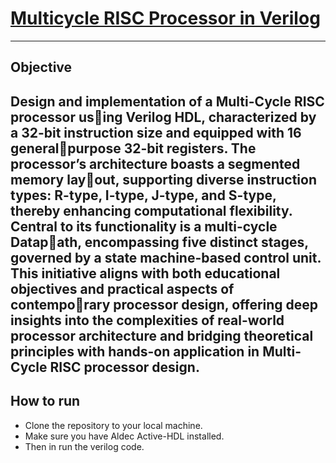 # [Multicycle RISC Processor in Verilog](Project-2-Fall-2023-2024.pdf)
---
## Objective
Design and implementation of a Multi-Cycle RISC processor using Verilog HDL, characterized by a 32-bit instruction size and equipped with 16 generalpurpose 32-bit registers. The processor’s architecture boasts a segmented memory layout, supporting diverse instruction types: R-type, I-type, J-type, and S-type, thereby enhancing computational flexibility. Central to its functionality is a multi-cycle Datapath, encompassing five distinct stages, governed by a state machine-based control unit. This initiative aligns with both educational objectives and practical aspects of contemporary processor design, offering deep insights into the complexities of real-world processor architecture and bridging theoretical principles with hands-on application in Multi-Cycle RISC processor design.
---
 ## How to run

 - Clone the repository to your local machine.
 - Make sure you have Aldec Active-HDL installed.
 - Then in run the verilog code.
 
<br/>
